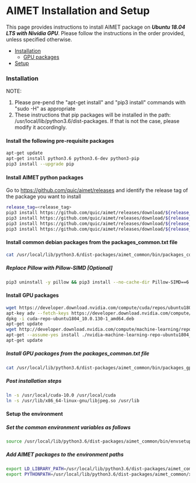 # AIMET Installation and Setup
This page provides instructions to install AIMET package on ***Ubuntu 18.04 LTS with Nividia GPU***. Please follow the instructions in the order provided, unless specified otherwise. 

- [Installation](#Installation)
    - [GPU packages](#Install-GPU-packages)
- [Setup](#Setup-the-environment)

### Installation

 NOTE:
 1. Please pre-pend the "apt-get install" and "pip3 install" commands with "sudo -H" as appropriate
 2. These instructions that pip packages will be installed in the path: /usr/local/lib/python3.6/dist-packages. If that is not the case, please modify it accordingly.

#### Install the following pre-requisite packages
```bash
apt-get update
apt-get install python3.6 python3.6-dev python3-pip
pip3 install --upgrade pip
```

#### Install AIMET python packages

Go to https://github.com/quic/aimet/releases and identify the release tag of the package you want to install
 
```bash
release_tag=<release_tag>
pip3 install https://github.com/quic/aimet/releases/download/${release_tag}/AimetCommon-${release_tag}-py3-none-any.whl  -f https://download.pytorch.org/whl/torch_stable.html
pip3 install https://github.com/quic/aimet/releases/download/${release_tag}/AimetTorch-${release_tag}-py3-none-any.whl
pip3 install https://github.com/quic/aimet/releases/download/${release_tag}/AimetTensorflow-${release_tag}-py3-none-any.whl
pip3 install https://github.com/quic/aimet/releases/download/${release_tag}/Aimet-${release_tag}-py3-none-any.whl
```

#### Install common debian packages from the packages_common.txt file

```bash
cat /usr/local/lib/python3.6/dist-packages/aimet_common/bin/packages_common.txt | xargs apt-get --assume-yes install
```
##### Replace Pillow with Pillow-SIMD [*Optional*]
```bash
pip3 uninstall -y pillow && pip3 install --no-cache-dir Pillow-SIMD==6.0.0.post0
```

#### Install GPU packages
```bash
wget https://developer.download.nvidia.com/compute/cuda/repos/ubuntu1804/x86_64/cuda-repo-ubuntu1804_10.0.130-1_amd64.deb
apt-key adv --fetch-keys https://developer.download.nvidia.com/compute/cuda/repos/ubuntu1804/x86_64/7fa2af80.pub
dpkg -i cuda-repo-ubuntu1804_10.0.130-1_amd64.deb
apt-get update
wget http://developer.download.nvidia.com/compute/machine-learning/repos/ubuntu1804/x86_64/nvidia-machine-learning-repo-ubuntu1804_1.0.0-1_amd64.deb
apt-get --assume-yes install ./nvidia-machine-learning-repo-ubuntu1804_1.0.0-1_amd64.deb
apt-get update
```

##### Install GPU packages from the packages_common.txt file

```bash
cat /usr/local/lib/python3.6/dist-packages/aimet_common/bin/packages_gpu.txt | xargs apt-get --assume-yes install
```

##### Post installation steps
```bash
ln -s /usr/local/cuda-10.0 /usr/local/cuda
ln -s /usr/lib/x86_64-linux-gnu/libjpeg.so /usr/lib
```

#### Setup the environment
##### Set the common environment variables as follows
```bash
source /usr/local/lib/python3.6/dist-packages/aimet_common/bin/envsetup.sh 
```

##### Add AIMET packages to the environment paths
```bash
export LD_LIBRARY_PATH=/usr/local/lib/python3.6/dist-packages/aimet_common/x86_64-linux-gnu:/usr/local/lib/python3.6/dist-packages/aimet_common:$LD_LIBRARY_PATH
export PYTHONPATH=/usr/local/lib/python3.6/dist-packages/aimet_common/x86_64-linux-gnu:/usr/local/lib/python3.6/dist-packages/aimet_common:$PYTHONPATH
```
